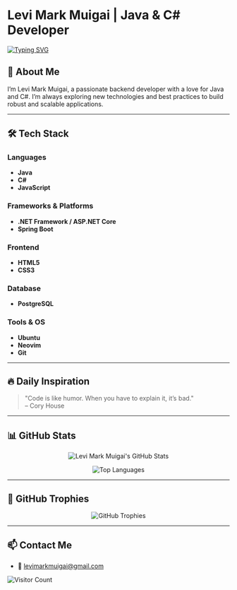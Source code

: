 # Levi Mark Muigai | Java & C# Developer

<a href="https://git.io/typing-svg">
  <img src="https://readme-typing-svg.demolab.com?font=Fira+Code&pause=1000&color=F89820&width=435&lines=FullstackRookie;Java%2FC%23+Developer" alt="Typing SVG" />
</a>

## 👋 About Me

I’m Levi Mark Muigai, a passionate backend developer with a love for Java and C#. I’m always exploring new technologies and best practices to build robust and scalable applications.

---

## 🛠 Tech Stack

### Languages
- **Java**
- **C#**
- **JavaScript**

### Frameworks & Platforms
- **.NET Framework / ASP.NET Core**
- **Spring Boot**

### Frontend
- **HTML5**
- **CSS3**

### Database
- **PostgreSQL**

### Tools & OS
- **Ubuntu**
- **Neovim**
- **Git**

---

## 🔥 Daily Inspiration

> "Code is like humor. When you have to explain it, it’s bad."  
> – Cory House

<!-- If you prefer a dynamic quote, you can use a card:  
![GitHub Quotes](https://github-readme-quotes.vercel.app/api?type=horizontal&theme=dark)  
-->

---

## 📊 GitHub Stats

<p align="center">
  <img src="https://github-readme-stats.vercel.app/api?username=levimarkmuigai&show_icons=true&title_color=F89820&icon_color=F89820&text_color=ffffff&bg_color=2E2E2E" alt="Levi Mark Muigai's GitHub Stats" />
</p>

<p align="center">
  <img src="https://github-readme-stats.vercel.app/api/top-langs?username=levimarkmuigai&show_icons=true&layout=compact&title_color=F89820&icon_color=F89820&text_color=ffffff&bg_color=2E2E2E" alt="Top Languages" />
</p>

---

## 🚀 GitHub Trophies

<p align="center">
  <img src="https://github-profile-trophy.vercel.app/?username=levimarkmuigai&theme=darkhub&column=7" alt="GitHub Trophies" />
</p>

---

## 📫 Contact Me

- 📧 [levimarkmuigai@gmail.com](mailto:levimarkmuigai@gmail.com)

![Visitor Count](https://komarev.com/ghpvc/?username=levimarkmuigai&style=flat-square)
